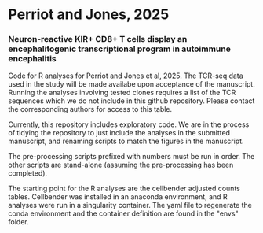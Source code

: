 # Perriot and Jones, 2025
### Neuron-reactive KIR+ CD8+ T cells display an encephalitogenic transcriptional program in autoimmune encephalitis

Code for R analyses for Perriot and Jones et al, 2025.  The TCR-seq data used in the study will be made availabe upon acceptance of the manuscript.  Running the analyses involving tested clones requires a list of the TCR sequences which we do not include in this github repository.  Please contact the corresponding authors for access to this table.  

Currently, this repository includes exploratory code.  We are in the process of 
tidying the repository to just include the analyses in the submitted manuscript,
and renaming scripts to match the figures in the manuscript. 

The pre-processing scripts prefixed with numbers must be run in order.  The 
other scripts are stand-alone (assuming the pre-processing has been completed).

The starting point for the R analyses are the cellbender adjusted counts tables.
Cellbender was installed in an anaconda environment, and R analyses were run in
a singularity container.  The yaml file to regenerate the conda environment and
the container definition are found in the "envs" folder.  
